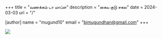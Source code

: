 +++
title = "வணக்கம் டா மாப்ள"
description = "கைய குடு சகல"
date = 2024-03-03
url = "/"

[author]
name = "mugund10"
email = "bjmugundhan@gmail.com"
+++




![](https://c.tenor.com/KkhZmy_awtcAAAAC/tenor.gif)
